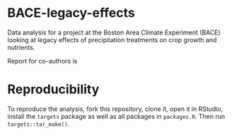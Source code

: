 # BACE-legacy-effects

<!-- badges: start -->

<!-- badges: end -->

Data analysis for a project at the Boston Area Climate Experiment (BACE) looking at legacy effects of precipitation treatments on crop growth and nutrients.

Report for co-authors is 

# Reproducibility
To reproduce the analysis, fork this repository, clone it, open it in RStudio, install the `targets` package as well as all packages in `packages.R`. Then run `targets::tar_make()`.